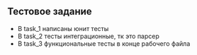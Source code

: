 ## Тестовое задание

- В task_1 написаны юнит тесты
- В task_2 тесты интеграционные, тк это парсер
- В task_3 функциональные тесты в конце рабочего файла
